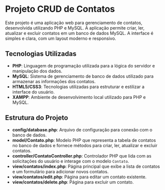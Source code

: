 # Projeto CRUD de Contatos

Este projeto é uma aplicação web para gerenciamento de contatos, desenvolvida utilizando PHP e MySQL. A aplicação permite criar, ler, atualizar e excluir contatos em um banco de dados MySQL. A interface é simples e clara, com um layout moderno e responsivo.

## Tecnologias Utilizadas

- **PHP**: Linguagem de programação utilizada para a lógica do servidor e manipulação dos dados.
- **MySQL**: Sistema de gerenciamento de banco de dados utilizado para armazenar as informações dos contatos.
- **HTML5/CSS3**: Tecnologias utilizadas para estruturar e estilizar a interface do usuário.
- **XAMPP**: Ambiente de desenvolvimento local utilizado para PHP e MySQL.

## Estrutura do Projeto

- **config/database.php**: Arquivo de configuração para conexão com o banco de dados.
- **model/Contato.php**: Modelo PHP que representa a tabela de contatos no banco de dados e fornece métodos para criar, ler, atualizar e excluir contatos.
- **controller/ContatoController.php**: Controlador PHP que lida com as solicitações do usuário e interage com o modelo `Contato`.
- **view/contatos/index.php**: Página principal que exibe a lista de contatos e um formulário para adicionar novos contatos.
- **view/contatos/edit.php**: Página para editar um contato existente.
- **view/contatos/delete.php**: Página para excluir um contato.

